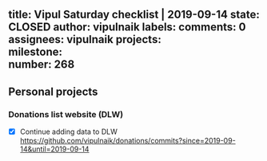 title:	Vipul Saturday checklist | 2019-09-14
state:	CLOSED
author:	vipulnaik
labels:	
comments:	0
assignees:	vipulnaik
projects:	
milestone:	
number:	268
--
## Personal projects

### Donations list website (DLW)

- [x] Continue adding data to DLW https://github.com/vipulnaik/donations/commits?since=2019-09-14&until=2019-09-14
